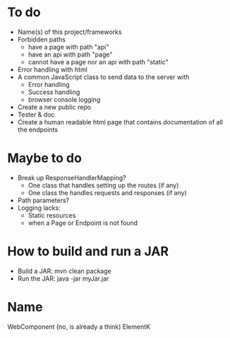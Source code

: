 
# To do
- Name(s) of this project/frameworks 
- Forbidden paths
  - have a page with path "api"
  - have an api with path "page"
  - cannot have a page nor an api with path "static"
- Error handling with html
- A common JavaScript class to send data to the server with
  - Error handling
  - Success handling
  - browser console logging
- Create a new public repo
- Tester & doc
- Create a human readable html page that contains documentation of all the endpoints

# Maybe to do
- Break up ResponseHandlerMapping?
  - One class that handles setting up the routes (if any)
  - One class the handles requests and responses (if any)
- Path parameters?
- Logging lacks:
  - Static resources
  - when a Page or Endpoint is not found


# How to build and run a JAR
- Build a JAR: mvn clean package 
- Run the JAR: java -jar myJar.jar


# Name
WebComponent (no, is already a think)
ElementK


